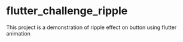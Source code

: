 # flutter_challenge_ripple


This project is a demonstration of ripple effect on button using flutter animation

